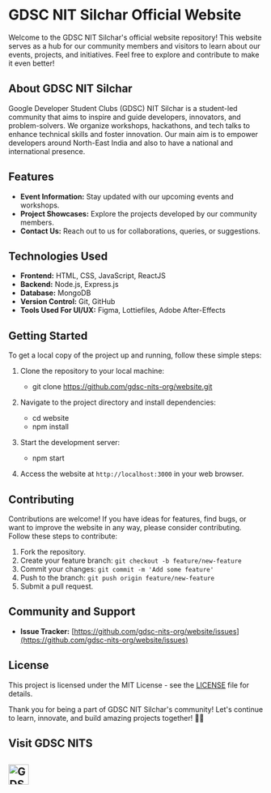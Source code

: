 # GDSC NIT Silchar Official Website

Welcome to the GDSC NIT Silchar's official website repository! This website serves as a hub for our community members and visitors to learn about our events, projects, and initiatives. Feel free to explore and contribute to make it even better!

## About GDSC NIT Silchar

Google Developer Student Clubs (GDSC) NIT Silchar is a student-led community that aims to inspire and guide developers, innovators, and problem-solvers. We organize workshops, hackathons, and tech talks to enhance technical skills and foster innovation. Our main aim is to empower developers around North-East India and also to have a national and international presence.

## Features

- **Event Information:** Stay updated with our upcoming events and workshops.
- **Project Showcases:** Explore the projects developed by our community members.
- **Contact Us:** Reach out to us for collaborations, queries, or suggestions.

## Technologies Used

- **Frontend:** HTML, CSS, JavaScript, ReactJS
- **Backend:** Node.js, Express.js 
- **Database:** MongoDB 
- **Version Control:** Git, GitHub
- **Tools Used For UI/UX:** Figma, Lottiefiles, Adobe After-Effects

## Getting Started

To get a local copy of the project up and running, follow these simple steps:

1. Clone the repository to your local machine:
   - git clone https://github.com/gdsc-nits-org/website.git
2. Navigate to the project directory and install dependencies:
   - cd website
   - npm install
3. Start the development server:
   - npm start

4. Access the website at `http://localhost:3000` in your web browser.

## Contributing

Contributions are welcome! If you have ideas for features, find bugs, or want to improve the website in any way, please consider contributing. Follow these steps to contribute:

1. Fork the repository.
2. Create your feature branch: `git checkout -b feature/new-feature`
3. Commit your changes: `git commit -m 'Add some feature'`
4. Push to the branch: `git push origin feature/new-feature`
5. Submit a pull request.

## Community and Support

- **Issue Tracker:** [https://github.com/gdsc-nits-org/website/issues](https://github.com/gdsc-nits-org/website/issues)

## License

This project is licensed under the MIT License - see the [LICENSE](LICENSE) file for details.

Thank you for being a part of GDSC NIT Silchar's community! Let's continue to learn, innovate, and build amazing projects together! 🚀✨
## Visit GDSC NITS 
<a href="https://gdsc.community.dev/national-institute-of-technology-nit-silchar/" target="_blank" rel="noreferrer"> <img src="https://res.cloudinary.com/startup-grind/image/upload/dpr_2.0,fl_sanitize/v1/gcs/platform-data-dsc/contentbuilder/logo_dark_horizontal_097s7oa.svg" alt="GDSC NIT Silchar" height="40"/>
---
